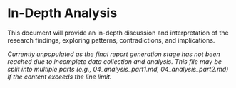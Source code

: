 # In-Depth Analysis

This document will provide an in-depth discussion and interpretation of the research findings, exploring patterns, contradictions, and implications.

_Currently unpopulated as the final report generation stage has not been reached due to incomplete data collection and analysis. This file may be split into multiple parts (e.g., 04_analysis_part1.md, 04_analysis_part2.md) if the content exceeds the line limit._